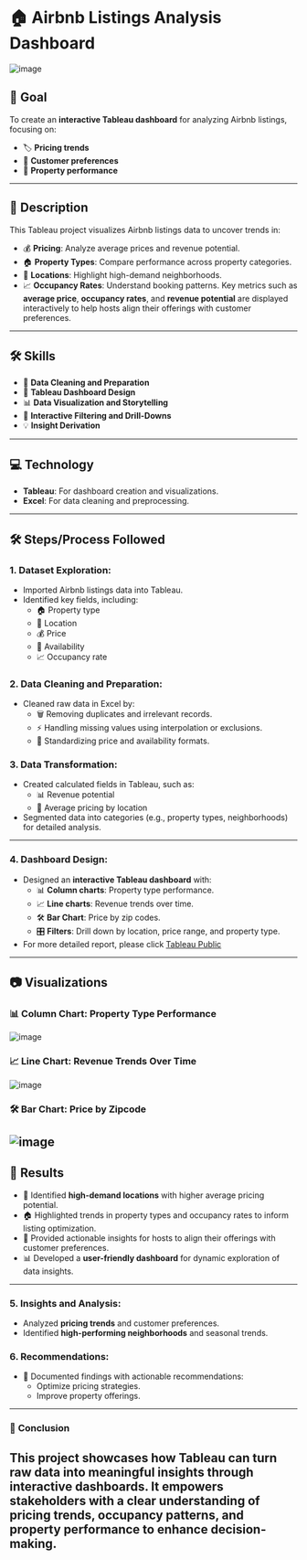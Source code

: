 # 🏠 Airbnb Listings Analysis Dashboard
![image](https://github.com/user-attachments/assets/a37741d7-e427-4083-bcbb-994cf46df334)
## 🎯 **Goal**
To create an **interactive Tableau dashboard** for analyzing Airbnb listings, focusing on:
- 🏷️ **Pricing trends**
- 👥 **Customer preferences**
- 🏢 **Property performance**
---
## 📝 **Description**
This Tableau project visualizes Airbnb listings data to uncover trends in:
- 💰 **Pricing**: Analyze average prices and revenue potential.
- 🏠 **Property Types**: Compare performance across property categories.
- 📍 **Locations**: Highlight high-demand neighborhoods.
- 📈 **Occupancy Rates**: Understand booking patterns.
Key metrics such as **average price**, **occupancy rates**, and **revenue potential** are displayed interactively to help hosts align their offerings with customer preferences.
---
## 🛠️ **Skills**
- 🧹 **Data Cleaning and Preparation**
- 🎨 **Tableau Dashboard Design**
- 📊 **Data Visualization and Storytelling**
- 🔎 **Interactive Filtering and Drill-Downs**
- 💡 **Insight Derivation**
---
## 💻 **Technology**
- **Tableau**: For dashboard creation and visualizations.
- **Excel**: For data cleaning and preprocessing.
---
## 🛠️ **Steps/Process Followed**
### **1. Dataset Exploration**:
- Imported Airbnb listings data into Tableau.
- Identified key fields, including:
  - 🏠 Property type
  - 📍 Location
  - 💰 Price
  - 📅 Availability
  - 📈 Occupancy rate
### **2. Data Cleaning and Preparation**:
- Cleaned raw data in Excel by:
  - 🗑️ Removing duplicates and irrelevant records.
  - ⚡ Handling missing values using interpolation or exclusions.
  - 🧾 Standardizing price and availability formats.
### **3. Data Transformation**:
- Created calculated fields in Tableau, such as:
  - 📊 Revenue potential
  - 📍 Average pricing by location
- Segmented data into categories (e.g., property types, neighborhoods) for detailed analysis.
---
### **4. Dashboard Design**:
- Designed an **interactive Tableau dashboard** with:  
  - 📊 **Column charts**: Property type performance.
  - 📈 **Line charts**: Revenue trends over time.
  - 🛠️ **Bar Chart**: Price by zip codes.
  - 🎛️ **Filters**: Drill down by location, price range, and property type.
- For more detailed report, please click
  [Tableau Public](https://public.tableau.com/app/profile/swapna.macha/viz/AirbnbListingsDashboard_17329030741340/Dashboard1)
---
## 📷 **Visualizations**
### 📊 Column Chart: Property Type Performance
![image](https://github.com/user-attachments/assets/a91ade29-bbe3-4c59-97cd-e8ddc391ee0b)
### 📈 Line Chart: Revenue Trends Over Time
![image](https://github.com/user-attachments/assets/8a4c089c-96a2-4810-99d8-9d68886f2ed8)
### 🛠️ **Bar Chart**: Price by Zipcode
![image](https://github.com/user-attachments/assets/7fc02847-d3ca-4194-b4a8-f15cb46e0fff)
---
## 🚀 **Results**
- 📍 Identified **high-demand locations** with higher average pricing potential.
- 🏠 Highlighted trends in property types and occupancy rates to inform listing optimization.
- 🎯 Provided actionable insights for hosts to align their offerings with customer preferences.
- 📊 Developed a **user-friendly dashboard** for dynamic exploration of data insights.
---
### **5. Insights and Analysis**:
- Analyzed **pricing trends** and customer preferences.
- Identified **high-performing neighborhoods** and seasonal trends.
### **6. Recommendations**:
- 📑 Documented findings with actionable recommendations:
  - Optimize pricing strategies.
  - Improve property offerings.
---
### 📌 **Conclusion**
**This project showcases how Tableau can turn raw data into **meaningful insights** through interactive dashboards. It empowers stakeholders with a clear understanding of **pricing trends**, **occupancy patterns**, and **property performance** to enhance decision-making.**
---
